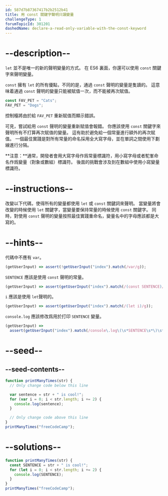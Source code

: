 ```yaml
---
id: 587d7b87367417b2b2512b41
title: 用 const 關鍵字聲明只讀變量
challengeType: 1
forumTopicId: 301201
dashedName: declare-a-read-only-variable-with-the-const-keyword
---
```


# --description--

`let` 並不是唯一的新的聲明變量的方式。 在 ES6 裏面，你還可以使用 `const` 關鍵字來聲明變量。

`const` 擁有 `let` 的所有優點，不同的是，通過 `const` 聲明的變量是隻讀的。 這意味着通過 `const` 聲明的變量只能被賦值一次，而不能被再次賦值。

```js
const FAV_PET = "Cats";
FAV_PET = "Dogs";
```

控制檯將由於給 `FAV_PET` 重新賦值而顯示錯誤。

可見，嘗試給用 `const` 聲明的變量重新賦值會報錯。 你應該使用 `const` 關鍵字來聲明所有不打算再次賦值的變量。 這有助於避免給一個常量進行額外的再次賦值。 一個最佳實踐是對所有常量的命名採用全大寫字母，並在單詞之間使用下劃線進行分隔。

**注意：**通常，開發者會用大寫字母作爲常量標識符，用小寫字母或者駝峯命名作爲變量（對象或數組）標識符。 後面的挑戰會涉及到在數組中使用小寫變量標識符。

# --instructions--

改變以下代碼，使得所有的變量都使用 `let` 或 `const` 關鍵詞來聲明。 當變量將會改變的時候使用 `let` 關鍵字，當變量要保持常量的時候使用 `const` 關鍵字。 同時，對使用 `const` 聲明的變量按照最佳實踐重命名，變量名中的字母應該都是大寫的。

# --hints--

代碼中不應有 `var`。

```js
(getUserInput) => assert(!getUserInput("index").match(/var/g));
```

`SENTENCE` 應該是使用 `const` 聲明的常量。

```js
(getUserInput) => assert(getUserInput("index").match(/(const SENTENCE)/g));
```

`i` 應該是使用 `let`聲明的。

```js
(getUserInput) => assert(getUserInput("index").match(/(let i)/g));
```

`console.log` 應該修改爲用於打印 `SENTENCE` 變量。

```js
(getUserInput) =>
  assert(getUserInput("index").match(/console\.log\(\s*SENTENCE\s*\)\s*;?/g));
```

# --seed--

## --seed-contents--

```js
function printManyTimes(str) {
  // Only change code below this line

  var sentence = str + " is cool!";
  for (var i = 0; i < str.length; i += 2) {
    console.log(sentence);
  }

  // Only change code above this line
}
printManyTimes("freeCodeCamp");
```

# --solutions--

```js
function printManyTimes(str) {
  const SENTENCE = str + " is cool!";
  for (let i = 0; i < str.length; i += 2) {
    console.log(SENTENCE);
  }
}
printManyTimes("freeCodeCamp");
```

